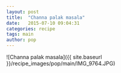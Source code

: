 ```yaml
---
layout: post
title:  "Channa palak masala"
date:   2015-07-10 09:04:31
categories: recipe
tags: main
author: pop
---
```


![Channa palak masala]({{ site.baseurl }}/recipe_images/pop/main/IMG_9764.JPG)
